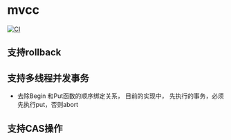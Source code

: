 # mvcc

[![CI](https://github.com/wangrunji0408/mvcc/workflows/CI/badge.svg?branch=master)](https://github.com/wangrunji0408/mvcc/actions)


## 支持rollback 
## 支持多线程并发事务
+ 去除Begin 和Put函数的顺序绑定关系， 目前的实现中， 先执行的事务，必须先执行put，否则abort
## 支持CAS操作 